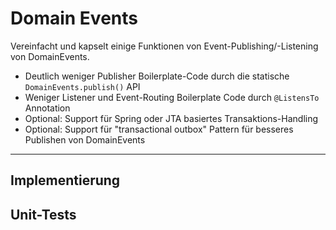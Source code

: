 # Domain Events
Vereinfacht und kapselt einige Funktionen von Event-Publishing/-Listening von DomainEvents.

-   Deutlich weniger Publisher Boilerplate-Code durch die statische  `DomainEvents.publish()`  API
-   Weniger Listener und Event-Routing Boilerplate Code durch  `@ListensTo`  Annotation
-   Optional: Support für Spring oder JTA basiertes Transaktions-Handling
-   Optional: Support für "transactional outbox" Pattern für besseres Publishen von DomainEvents

<hr/>

## Implementierung 

## Unit-Tests